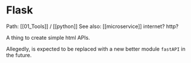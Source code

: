# Flask

Path: [[01_Tools]] / [[python]]
See also: [[microservice]] internet? http?


A thing to create simple html APIs.

Allegedly, is expected to be replaced with a new better module `fastAPI` in the future.